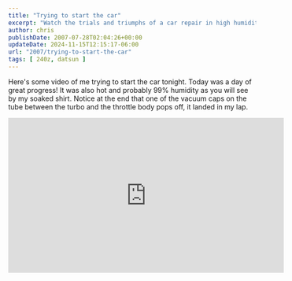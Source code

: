 ```yaml
---
title: "Trying to start the car"
excerpt: "Watch the trials and triumphs of a car repair in high humidity, complete with a surprise ending involving a popped vacuum cap."
author: chris
publishDate: 2007-07-28T02:04:26+00:00
updateDate: 2024-11-15T12:15:17-06:00
url: "2007/trying-to-start-the-car"
tags: [ 240z, datsun ]
---
```


Here's some video of me trying to start the car tonight. Today was a day of great progress! It was also hot and probably 99% humidity as you will see by my soaked shirt.
Notice at the end that one of the vacuum caps on the tube between the turbo and the throttle body pops off, it landed in my lap.

 <iframe width="560" height="315" src="https://www.youtube.com/embed/d3ERiZtYITI?si=iOT8tl7njAdYUZl9" title="YouTube video player" frameborder="0" allow="accelerometer; autoplay; clipboard-write; encrypted-media; gyroscope; picture-in-picture; web-share" referrerpolicy="strict-origin-when-cross-origin" allowfullscreen></iframe>

